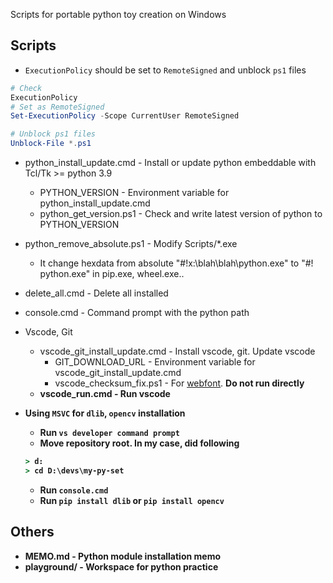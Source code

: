Scripts for portable python toy creation on Windows


## Scripts

* `ExecutionPolicy` should be set to `RemoteSigned` and unblock `ps1` files
```powershell
# Check
ExecutionPolicy
# Set as RemoteSigned
Set-ExecutionPolicy -Scope CurrentUser RemoteSigned

# Unblock ps1 files
Unblock-File *.ps1
```

* python_install_update.cmd - Install or update python embeddable with Tcl/Tk >= python 3.9
    * PYTHON_VERSION - Environment variable for python_install_update.cmd
    * python_get_version.ps1 - Check and write latest version of python to PYTHON_VERSION
* python_remove_absolute.ps1 - Modify Scripts/*.exe
    * It change hexdata from absolute "#!x:\blah\blah\python.exe" to "#!  python.exe" in pip.exe, wheel.exe..

* delete_all.cmd - Delete all installed
* console.cmd - Command prompt with the python path

* Vscode, Git
    * vscode_git_install_update.cmd - Install vscode, git. Update vscode
        * GIT_DOWNLOAD_URL - Environment variable for vscode_git_install_update.cmd
        * vscode_checksum_fix.ps1 - For [webfont](https://github.com/Joungkyun/font-d2coding-ligature). <b>Do not run directly<b>
    * vscode_run.cmd - Run vscode

* Using `MSVC` for `dlib`, `opencv` installation
    * Run `vs developer command prompt`
    * Move repository root. In my case, did following
    ```cmd
    > d:
    > cd D:\devs\my-py-set
    ```
    * Run `console.cmd`
    * Run `pip install dlib` or `pip install opencv`


## Others

* MEMO.md - Python module installation memo
* playground/ - Workspace for python practice
